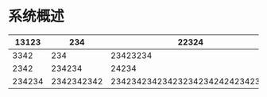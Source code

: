 # 系统概述

| 13123  | 234        | 22324                           |
| ------ | ---------- | ------------------------------- |
| 3342   | 234        | 23423234                        |
| 2342   | 234234     | 24234                           |
| 234234 | 2342342342 | 2342342342342323423424242342342 |

